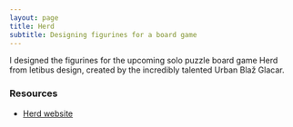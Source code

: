 ```yaml
---
layout: page
title: Herd
subtitle: Designing figurines for a board game
---
```


I designed the figurines for the upcoming solo puzzle board game Herd from letibus design, created by the incredibly talented Urban Blaž Glacar.

### Resources

 - [Herd website](https://www.blazgracar.com/herd)
